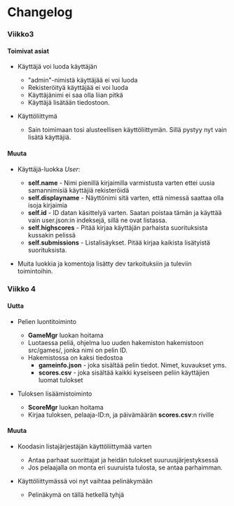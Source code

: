 # Changelog
### Viikko3
#### Toimivat asiat
-   Käyttäjä voi luoda käyttäjän
    -   "admin"-nimistä käyttäjää ei voi luoda
    -   Rekisteröityä käyttäjää ei voi luoda
    -   Käyttäjänimi ei saa olla liian pitkä
    -   Käyttäjä lisätään tiedostoon.

-   Käyttöliittymä
    - Sain toimimaan tosi alusteellisen käyttöliittymän. Sillä pystyy nyt vain lisätä käyttäjiä.

#### Muuta
- Käyttäjä-luokka _User_:
    -   __self.name__ - Nimi pienillä kirjaimilla varmistusta varten ettei uusia samannimisiä käyttäjiä rekisteröidä
    -   __self.displayname__ - Näyttönimi sitä varten, että nimessä saattaa olla isoja kirjaimia
    -   __self.id__ - ID datan käsittelyä varten. Saatan poistaa tämän ja käyttää vain user.json:in indeksejä, sillä ne ovat listassa.
    -   __self.highscores__ - Pitää kirjaa käyttäjän parhaista suorituksista kussakin pelissä
    -   __self.submissions__ - Listalisäykset. Pitää kirjaa kaikista lisätyistä suorituksista. 

-   Muita luokkia ja komentoja lisätty dev tarkoituksiin ja tuleviin toimintoihin.

### Viikko 4
#### Uutta
-   Pelien luontitoiminto
    -   __GameMgr__ luokan hoitama
    -   Luotaessa peliä, ohjelma luo uuden hakemiston hakemistoon src/games/, jonka nimi on pelin ID.
    -   Hakemistossa on kaksi tiedostoa
        - __gameinfo.json__ - joka sisältää pelin tiedot. Nimet, kuvaukset yms.
        - __scores.csv__ - joka sisältää kaikki kyseiseen peliin käyttäjien luomat tulokset

-   Tuloksen lisäämistoiminto
    -   __ScoreMgr__ luokan hoitama
    -   Kirjaa tuloksen, pelaaja-ID:n, ja päivämäärän __scores.csv__:n riville

#### Muuta
-   Koodasin listajärjestäjän käyttöliittymää varten
    -   Antaa parhaat suorittajat ja heidän tulokset suuruusjärjestyksessä
    -   Jos pelaajalla on monta eri suuruista tulosta, se antaa parhaimman.

-   Käyttöliittymässä voi nyt vaihtaa pelinäkymään
    -   Pelinäkymä on tällä hetkellä tyhjä